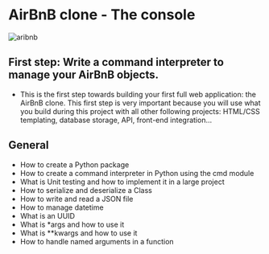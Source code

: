 # AirBnB clone - The console
![aribnb](https://github.com/Joshuawilfred/AirBnB_clone/assets/77249076/37c2ce46-2c9a-44c9-b263-37c674988860)
## First step: Write a command interpreter to manage your AirBnB objects.

- This is the first step towards building your first full web application: the AirBnB clone. This first step is very important because you will use what you build during this project with all other following projects: HTML/CSS templating, database storage, API, front-end integration…

## General

- How to create a Python package
- How to create a command interpreter in Python using the cmd module
- What is Unit testing and how to implement it in a large project
- How to serialize and deserialize a Class
- How to write and read a JSON file
- How to manage datetime
- What is an UUID
- What is *args and how to use it
- What is **kwargs and how to use it
- How to handle named arguments in a function
